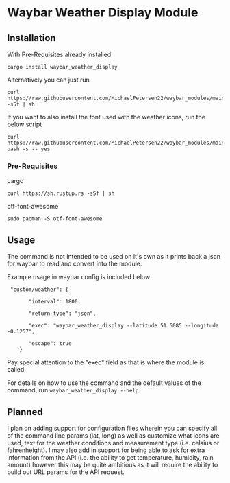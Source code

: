 # Waybar Weather Display Module

## Installation
With Pre-Requisites already installed

```
cargo install waybar_weather_display
```

Alternatively you can just run

```
curl https://raw.githubusercontent.com/MichaelPetersen22/waybar_modules/main/weather_install.sh -sSf | sh
```

If you want to also install the font used with the weather icons, run the below script

```
curl https://raw.githubusercontent.com/MichaelPetersen22/waybar_modules/main/weather_install.sh| bash -s -- yes
```

### Pre-Requisites
cargo

```
curl https://sh.rustup.rs -sSf | sh
```

otf-font-awesome

```
sudo pacman -S otf-font-awesome
```

## Usage
The command is not intended to be used on it's own as it prints back a json for waybar to read and convert into the module.

Example usage in waybar config is included below
```
 "custom/weather": {
 
       "interval": 1800,
       
       "return-type": "json",
       
       "exec": "waybar_weather_display --latitude 51.5085 --longitude -0.1257",
 
       "escape": true
    }
```
Pay special attention to the "exec" field as that is where the module is called.

For details on how to use the command and the default values of the command, run ```waybar_weather_display --help```

## Planned
I plan on adding support for configuration files wherein you can specify all of the command line params (lat, long) as well as customize what icons are used, text for the weather conditions and measurement type (i.e. celsius or fahrenheight). I may also add in support for being able to ask for extra information from the API (i.e. the ability to get temperature, humidity, rain amount) however this may be quite ambitious as it will require the ability to build out URL params for the API request.